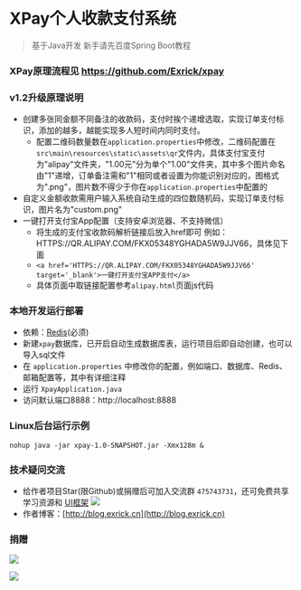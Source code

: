 # XPay个人收款支付系统

> 基于Java开发 新手请先百度Spring Boot教程

### XPay原理流程见 https://github.com/Exrick/xpay

### v1.2升级原理说明
- 创建多张同金额不同备注的收款码，支付时挨个递增选取，实现订单支付标识，添加的越多，越能实现多人短时间内同时支付。
    - 配置二维码数量数在`application.properties`中修改，二维码配置在`src\main\resources\static\assets\qr`文件内，具体支付宝支付为"alipay"文件夹，"1.00元"分为单个"1.00"文件夹，其中多个图片命名由"1"递增，订单备注需和"1"相同或者设置为你能识别对应的，图格式为".png"，图片数不得少于你在`application.properties`中配置的
- 自定义金额收款需用户输入系统自动生成的四位数随机码，实现订单支付标识，图片名为"custom.png"
- 一键打开支付宝App配置（支持安卓浏览器、不支持微信）
    - 将生成的支付宝收款码解析链接后放入href即可 例如：HTTPS://QR.ALIPAY.COM/FKX05348YGHADA5W9JJV66，具体见下面
    - `<a href='HTTPS://QR.ALIPAY.COM/FKX05348YGHADA5W9JJV66' target='_blank'>一键打开支付宝APP支付</a>`
    - 具体页面中取链接配置参考`alipay.html`页面js代码

### 本地开发运行部署
- 依赖：[Redis](https://github.com/Exrick/xmall/blob/master/study/Redis.md)(必须)
- 新建`xpay`数据库，已开启自动生成数据库表，运行项目后即自动创建，也可以导入sql文件
- 在 `application.properties` 中修改你的配置，例如端口、数据库、Redis、邮箱配置等，其中有详细注释
- 运行 `XpayApplication.java`
- 访问默认端口8888：http://localhost:8888

### Linux后台运行示例
`nohup java -jar xpay-1.0-SNAPSHOT.jar -Xmx128m &`

### 技术疑问交流
- 给作者项目Star(限Github)或捐赠后可加入交流群 `475743731`，还可免费共享学习资源和 [UI框架](https://github.com/Exrick/xmall/blob/master/study/FlatLab.md) [![](http://pub.idqqimg.com/wpa/images/group.png)](http://shang.qq.com/wpa/qunwpa?idkey=7b60cec12ba93ebed7568b0a63f22e6e034c0d1df33125ac43ed753342ec6ce7)
- 作者博客：[http://blog.exrick.cn](http://blog.exrick.cn)
### 捐赠
![](http://p77xsahe9.bkt.clouddn.com/18-7-20/54731550.jpg)

![](http://p77xsahe9.bkt.clouddn.com/18-6-28/32845239.jpg)


